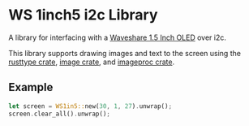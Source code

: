 # WS 1inch5 i2c Library
A library for interfacing with a [Waveshare 1.5 Inch OLED](https://www.waveshare.com/wiki/1.5inch_OLED_Module) over i2c.

This library supports drawing images and text to the screen using the [rusttype crate](https://crates.io/crates/rusttype), [image crate](https://crates.io/crates/image), and [imageproc crate](https://crates.io/crates/imageproc). 

## Example
```rust
let screen = WS1in5::new(30, 1, 27).unwrap();
screen.clear_all().unwrap();
```
